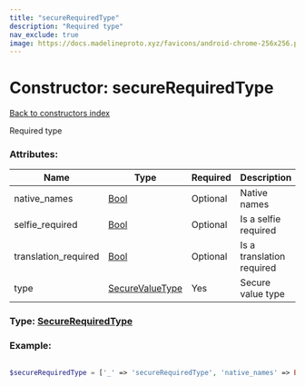 ```yaml
---
title: "secureRequiredType"
description: "Required type"
nav_exclude: true
image: https://docs.madelineproto.xyz/favicons/android-chrome-256x256.png
---
```

# Constructor: secureRequiredType  
[Back to constructors index](/API_docs/constructors/index.html)



Required type

### Attributes:

| Name     |    Type       | Required | Description |
|----------|---------------|----------|-------------|
|native\_names|[Bool](/API_docs/types/Bool.html) | Optional|Native names|
|selfie\_required|[Bool](/API_docs/types/Bool.html) | Optional|Is a selfie required|
|translation\_required|[Bool](/API_docs/types/Bool.html) | Optional|Is a translation required|
|type|[SecureValueType](/API_docs/types/SecureValueType.html) | Yes|Secure value type|



### Type: [SecureRequiredType](/API_docs/types/SecureRequiredType.html)


### Example:

```php

$secureRequiredType = ['_' => 'secureRequiredType', 'native_names' => Bool, 'selfie_required' => Bool, 'translation_required' => Bool, 'type' => SecureValueType];
```  

